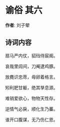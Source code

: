 # 谕俗  其六

**作者**: 刘子翚

## 诗词内容

扇马严内仗，貂珰侍宸阍。

哀哉里闾间，刀阉逮鸡豚。

放麑识忠荩，毋卵着格言。

矧利肥甘躯，绝其孳息源。

难销爱欲心，物物天性存。

逆情气必戾，顺化生乃蕃。

谁开口腹谋，无乃伤仁恩。


